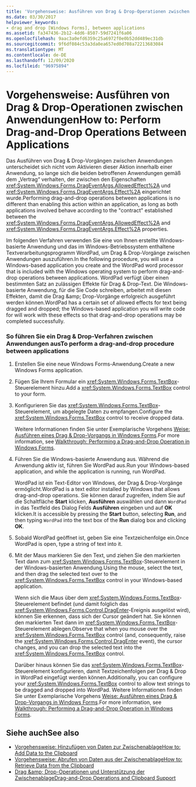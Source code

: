 ```yaml
---
title: 'Vorgehensweise: Ausführen von Drag & Drop-Operationen zwischen Anwendungen'
ms.date: 03/30/2017
helpviewer_keywords:
- drag and drop [Windows Forms], between applications
ms.assetid: fa347436-2b12-4dd6-8507-59d7241f6a06
ms.openlocfilehash: 9aac3a0efd6359c25a6972f0e0b52dd489ec31db
ms.sourcegitcommit: 9f6df084c53a3da0ea657ed0d708a72213683084
ms.translationtype: MT
ms.contentlocale: de-DE
ms.lasthandoff: 12/09/2020
ms.locfileid: "96975894"
---
```

# <a name="how-to-perform-drag-and-drop-operations-between-applications"></a><span data-ttu-id="b5eb1-102">Vorgehensweise: Ausführen von Drag & Drop-Operationen zwischen Anwendungen</span><span class="sxs-lookup"><span data-stu-id="b5eb1-102">How to: Perform Drag-and-Drop Operations Between Applications</span></span>
<span data-ttu-id="b5eb1-103">Das Ausführen von Drag &amp; Drop-Vorgängen zwischen Anwendungen unterscheidet sich nicht vom Aktivieren dieser Aktion innerhalb einer Anwendung, so lange sich die beiden betroffenen Anwendungen gemäß dem „Vertrag“ verhalten, der zwischen den Eigenschaften <xref:System.Windows.Forms.DragEventArgs.AllowedEffect%2A> und <xref:System.Windows.Forms.DragEventArgs.Effect%2A> eingerichtet wurde.</span><span class="sxs-lookup"><span data-stu-id="b5eb1-103">Performing drag-and-drop operations between applications is no different than enabling this action within an application, as long as both applications involved behave according to the "contract" established between the <xref:System.Windows.Forms.DragEventArgs.AllowedEffect%2A> and <xref:System.Windows.Forms.DragEventArgs.Effect%2A> properties.</span></span>  
  
 <span data-ttu-id="b5eb1-104">Im folgenden Verfahren verwenden Sie eine von Ihnen erstellte Windows-basierte Anwendung und das im Windows-Betriebssystem enthaltene Textverarbeitungsprogramm WordPad, um Drag &amp; Drop-Vorgänge zwischen Anwendungen auszuführen.</span><span class="sxs-lookup"><span data-stu-id="b5eb1-104">In the following procedure, you will use a Windows-based application you create and the WordPad word processor that is included with the Windows operating system to perform drag-and-drop operations between applications.</span></span> <span data-ttu-id="b5eb1-105">WordPad verfügt über einen bestimmten Satz an zulässigen Effekte für Drag & Drop-Text. Die Windows-basierte Anwendung, für die Sie Code schreiben, arbeitet mit diesen Effekten, damit die Drag &amp;amp; Drop-Vorgänge erfolgreich ausgeführt werden können.</span><span class="sxs-lookup"><span data-stu-id="b5eb1-105">WordPad has a certain set of allowed effects for text being dragged and dropped; the Windows-based application you will write code for will work with these effects so that drag-and-drop operations may be completed successfully.</span></span>  
  
### <a name="to-perform-a-drag-and-drop-procedure-between-applications"></a><span data-ttu-id="b5eb1-106">So führen Sie ein Drag &amp; Drop-Verfahren zwischen Anwendungen aus</span><span class="sxs-lookup"><span data-stu-id="b5eb1-106">To perform a drag-and-drop procedure between applications</span></span>  
  
1. <span data-ttu-id="b5eb1-107">Erstellen Sie eine neue Windows Forms-Anwendung.</span><span class="sxs-lookup"><span data-stu-id="b5eb1-107">Create a new Windows Forms application.</span></span>  
  
2. <span data-ttu-id="b5eb1-108">Fügen Sie Ihrem Formular ein <xref:System.Windows.Forms.TextBox>-Steuerelement hinzu.</span><span class="sxs-lookup"><span data-stu-id="b5eb1-108">Add a <xref:System.Windows.Forms.TextBox> control to your form.</span></span>  
  
3. <span data-ttu-id="b5eb1-109">Konfigurieren Sie das <xref:System.Windows.Forms.TextBox>-Steuerelement, um abgelegte Daten zu empfangen.</span><span class="sxs-lookup"><span data-stu-id="b5eb1-109">Configure the <xref:System.Windows.Forms.TextBox> control to receive dropped data.</span></span>  
  
     <span data-ttu-id="b5eb1-110">Weitere Informationen finden Sie unter Exemplarische Vorgehens [Weise: Ausführen eines Drag & Drop-Vorgangs in Windows Forms](walkthrough-performing-a-drag-and-drop-operation-in-windows-forms.md).</span><span class="sxs-lookup"><span data-stu-id="b5eb1-110">For more information, see [Walkthrough: Performing a Drag-and-Drop Operation in Windows Forms](walkthrough-performing-a-drag-and-drop-operation-in-windows-forms.md).</span></span>  
  
4. <span data-ttu-id="b5eb1-111">Führen Sie die Windows-basierte Anwendung aus. Während die Anwendung aktiv ist, führen Sie WordPad aus.</span><span class="sxs-lookup"><span data-stu-id="b5eb1-111">Run your Windows-based application, and while the application is running, run WordPad.</span></span>  
  
     <span data-ttu-id="b5eb1-112">WordPad ist ein Text-Editor von Windows, der Drag & Drop-Vorgänge ermöglicht.</span><span class="sxs-lookup"><span data-stu-id="b5eb1-112">WordPad is a text editor installed by Windows that allows drag-and-drop operations.</span></span> <span data-ttu-id="b5eb1-113">Sie können darauf zugreifen, indem Sie auf die Schaltfläche **Start** klicken, **Ausführen** auswählen und dann `WordPad` in das Textfeld des Dialog Felds **Ausführen** eingeben und auf **OK** klicken.</span><span class="sxs-lookup"><span data-stu-id="b5eb1-113">It is accessible by pressing the **Start** button, selecting **Run**, and then typing `WordPad` into the text box of the **Run** dialog box and clicking **OK**.</span></span>  
  
5. <span data-ttu-id="b5eb1-114">Sobald WordPad geöffnet ist, geben Sie eine Textzeichenfolge ein.</span><span class="sxs-lookup"><span data-stu-id="b5eb1-114">Once WordPad is open, type a string of text into it.</span></span>  
  
6. <span data-ttu-id="b5eb1-115">Mit der Maus markieren Sie den Text, und ziehen Sie den markierten Text dann zum <xref:System.Windows.Forms.TextBox>-Steuerelement in der Windows-basierten Anwendung.</span><span class="sxs-lookup"><span data-stu-id="b5eb1-115">Using the mouse, select the text, and then drag the selected text over to the <xref:System.Windows.Forms.TextBox> control in your Windows-based application.</span></span>  
  
     <span data-ttu-id="b5eb1-116">Wenn sich die Maus über dem <xref:System.Windows.Forms.TextBox>-Steuerelement befindet (und damit folglich das <xref:System.Windows.Forms.Control.DragEnter>-Ereignis ausgelöst wird), können Sie erkennen, dass sich der Cursor geändert hat. Sie können den markierten Text dann im <xref:System.Windows.Forms.TextBox>-Steuerelement ablegen.</span><span class="sxs-lookup"><span data-stu-id="b5eb1-116">Observe that when you mouse over the <xref:System.Windows.Forms.TextBox> control (and, consequently, raise the <xref:System.Windows.Forms.Control.DragEnter> event), the cursor changes, and you can drop the selected text into the <xref:System.Windows.Forms.TextBox> control.</span></span>  
  
     <span data-ttu-id="b5eb1-117">Darüber hinaus können Sie das <xref:System.Windows.Forms.TextBox>-Steuerelement konfigurieren, damit Textzeichenfolgen per Drag &amp; Drop in WordPad eingefügt werden können.</span><span class="sxs-lookup"><span data-stu-id="b5eb1-117">Additionally, you can configure your <xref:System.Windows.Forms.TextBox> control to allow text strings to be dragged and dropped into WordPad.</span></span> <span data-ttu-id="b5eb1-118">Weitere Informationen finden Sie unter Exemplarische Vorgehens [Weise: Ausführen eines Drag & Drop-Vorgangs in Windows Forms](walkthrough-performing-a-drag-and-drop-operation-in-windows-forms.md).</span><span class="sxs-lookup"><span data-stu-id="b5eb1-118">For more information, see [Walkthrough: Performing a Drag-and-Drop Operation in Windows Forms](walkthrough-performing-a-drag-and-drop-operation-in-windows-forms.md).</span></span>  
  
## <a name="see-also"></a><span data-ttu-id="b5eb1-119">Siehe auch</span><span class="sxs-lookup"><span data-stu-id="b5eb1-119">See also</span></span>

- [<span data-ttu-id="b5eb1-120">Vorgehensweise: Hinzufügen von Daten zur Zwischenablage</span><span class="sxs-lookup"><span data-stu-id="b5eb1-120">How to: Add Data to the Clipboard</span></span>](how-to-add-data-to-the-clipboard.md)
- [<span data-ttu-id="b5eb1-121">Vorgehensweise: Abrufen von Daten aus der Zwischenablage</span><span class="sxs-lookup"><span data-stu-id="b5eb1-121">How to: Retrieve Data from the Clipboard</span></span>](how-to-retrieve-data-from-the-clipboard.md)
- [<span data-ttu-id="b5eb1-122">Drag &amp;amp; Drop-Operationen und Unterstützung der Zwischenablage</span><span class="sxs-lookup"><span data-stu-id="b5eb1-122">Drag-and-Drop Operations and Clipboard Support</span></span>](drag-and-drop-operations-and-clipboard-support.md)

